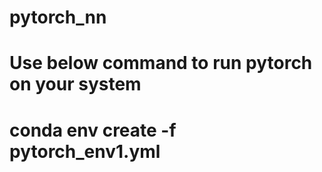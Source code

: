 # pytorch_nn

# Use below command to run pytorch on your system
# conda env create -f pytorch_env1.yml
